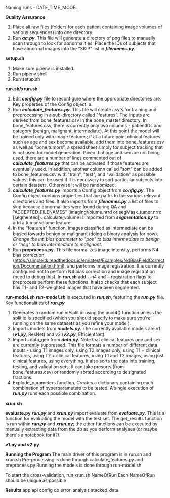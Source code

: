 Naming runs - DATE_TIME_MODEL

**Quality Assurance**
1. Place all raw files (folders for each patient containing image volumes of various sequences) into one directory
2. Run ***qa.py***. This file will generate a directory of png files to manually scan through to look for abnormalities. Place the IDs of subjects that have abnormal images into the "SKIP" list in ***filenames.py***. 

**setup.sh**
1. Make sure pipenv is installed.
2. Run pipenv shell
3. Run setup.sh

**run.sh/xrun.sh**
1. Edit ***config.py*** file to reconfigure where the appropriate directories are. Key properties of the Config object:
        a. 
2. Run ***calculate_features.py***. This file will create csv's for training and preprocessing in a sub-directory called "features". The inputs are derived from bone_features.csv in the bone_master directory. In bone_features.csv, there is currently only two columns - patientIDs and category (benign, malignant, intermediate). At this point the model will be trained only with image features; if at a future point clinical features such as age and sex become available, add them into bone_features.csv as well as "bone tumors", a spreadsheet simply for subject tracking that is not used for model generation. Given that age and sex are not being used, there are a number of lines commented out of ***calculate_features.py*** that can be activated if those features are eventually used. In addition, another column called "sort" can be added to bone_features.csv with "train", "test", and "validation" as possible values; this can be used if it is necessary to sort particular subjects into certain datasets. Otherwise it will be randomized.
3. ***calculate_features.py*** imports a Config object from ***config.py***. The Config object contains properties that are paths to the various relevant directories and files. It also imports from ***filenames.py*** a list of files to skip because abnormalities were found during QA and "ACCEPTED_FILENAMES" (imagingVolume.nrrd or segMask_tumor.nrrd [segmented]). calculate_volume is imported from ***segmentation.py*** to add a tumor volume feature.
4. In the "features" function, images classified as intermediate can be biased towards benign or malignant (doing a binary analysis for now). *Change the int_bias parameter to "pos" to bias intermediate to benign or "neg" to bias intermediate to malignant*.
5. Run **preprocess.py**. This file normalizes image intensity, performs N4 bias correction, (https://simpleitk.readthedocs.io/en/latest/Examples/N4BiasFieldCorrection/Documentation.html), and performs image registration. It is currently configured not to perform N4 bias correction and image registration (need to debug this). In ***run.sh*** add --n4 and --registration flags to preprocess perform these functions. It also checks that each subject has T1- and T2-weighted images that have been segmented.


**run-model.sh**
***run-model.sh*** is executed in ***run.sh***, featuring the ***run.py*** file. Key functionalities of ***run.py***
1. Generates a random run id/split id using the uuid4() function unless the split id is specified (which you should specify to make sure you're running on the same datasets as you refine your model). 
2. Imports models from ***models.py***. The currently available models are v1 (***v1.py***, ResNet) and v2 (***v2.py***, EfficientNet).
3. Imports data_gen from ***data.py***. Note that clinical features age and sex are currently suppressed. This file formats a number of different data inputs - using T1 images only, using T2 images only, using T1 + clinical features, using T2 + clinical features, using T1 and T2 images, using just clinical features, using everything. It also sorts the data into training, testing, and validation sets; it can take presorts (from bone_features.csv) or randomly sorted according to designated fractions.
4. Explode_parameters function. Creates a dictionary containing each combination of hyperparameters to be tested. A single execution of ***run.py*** runs each possible combination.

**xrun.sh**

**evaluate.py**
***run.py*** and ***xrun.py*** import evaluate from ***evaluate.py***. This is a function for evaluating the model with the test set. The get_results function is run within ***run.py*** and ***xrun.py***; the other functions can be executed by manually extracting data from the db as you perform analyses (or maybe there's a notebook for it?).
        
**v1.py and v2.py**

**Running the Program**
The main driver of this program is in run.sh and xrun.sh 
Pre-processing is done through calculate_features.py and preprocess.py
Running the models is done through run-model.sh

To start the cross-validation, run xrun.sh NameOfRun
Each NameOfRun should be unique as possible

**Results**
app
api
config
db
error_analysis
stacked_data
